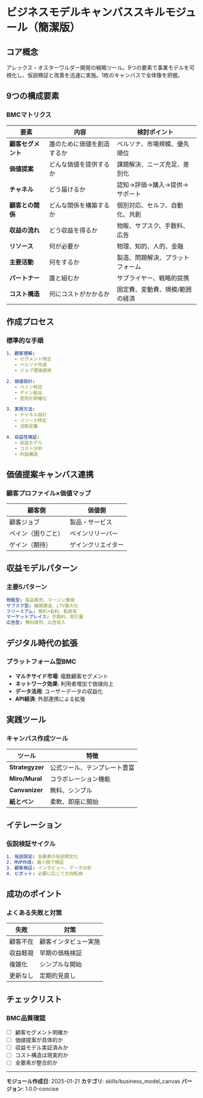 # ビジネスモデルキャンバススキルモジュール（簡潔版）

## コア概念
アレックス・オスターワルダー開発の戦略ツール。9つの要素で事業モデルを可視化し、仮説検証と改善を迅速に実施。1枚のキャンバスで全体像を把握。

## 9つの構成要素

### BMCマトリクス
| 要素 | 内容 | 検討ポイント |
|------|------|-------------|
| **顧客セグメント** | 誰のために価値を創造するか | ペルソナ、市場規模、優先順位 |
| **価値提案** | どんな価値を提供するか | 課題解決、ニーズ充足、差別化 |
| **チャネル** | どう届けるか | 認知→評価→購入→提供→サポート |
| **顧客との関係** | どんな関係を構築するか | 個別対応、セルフ、自動化、共創 |
| **収益の流れ** | どう収益を得るか | 物販、サブスク、手数料、広告 |
| **リソース** | 何が必要か | 物理、知的、人的、金融 |
| **主要活動** | 何をするか | 製造、問題解決、プラットフォーム |
| **パートナー** | 誰と組むか | サプライヤー、戦略的提携 |
| **コスト構造** | 何にコストがかかるか | 固定費、変動費、規模/範囲の経済 |

## 作成プロセス

### 標準的な手順
```yaml
1. 顧客理解:
   - セグメント特定
   - ペルソナ作成
   - ジョブ理論適用

2. 価値設計:
   - ペイン特定
   - ゲイン創出
   - 差別化明確化

3. 実現方法:
   - チャネル設計
   - リソース特定
   - 活動定義

4. 収益性検証:
   - 収益モデル
   - コスト分析
   - 利益構造
```

## 価値提案キャンバス連携

### 顧客プロファイル×価値マップ
| 顧客側 | 価値側 |
|--------|--------|
| 顧客ジョブ | 製品・サービス |
| ペイン（困りごと） | ペインリリーバー |
| ゲイン（期待） | ゲインクリエイター |

## 収益モデルパターン

### 主要5パターン
```yaml
物販型: 製品販売、マージン重視
サブスク型: 継続課金、LTV最大化
フリーミアム: 無料+有料、転換率
マーケットプレイス: 手数料、取引量
広告型: 無料提供、広告収入
```

## デジタル時代の拡張

### プラットフォーム型BMC
- **マルチサイド市場**: 複数顧客セグメント
- **ネットワーク効果**: 利用者増加で価値向上
- **データ活用**: ユーザーデータの収益化
- **API経済**: 外部連携による拡張

## 実践ツール

### キャンバス作成ツール
| ツール | 特徴 |
|--------|------|
| **Strategyzer** | 公式ツール、テンプレート豊富 |
| **Miro/Mural** | コラボレーション機能 |
| **Canvanizer** | 無料、シンプル |
| **紙とペン** | 柔軟、即座に開始 |

## イテレーション

### 仮説検証サイクル
```yaml
1. 仮説設定: 各要素の仮説明文化
2. MVP作成: 最小限で検証
3. 顧客検証: インタビュー、データ分析
4. ピボット: 必要に応じて方向転換
```

## 成功のポイント

### よくある失敗と対策
| 失敗 | 対策 |
|------|------|
| 顧客不在 | 顧客インタビュー実施 |
| 収益軽視 | 早期の価格検証 |
| 複雑化 | シンプルな開始 |
| 更新なし | 定期的見直し |

## チェックリスト

### BMC品質確認
- [ ] 顧客セグメント明確か
- [ ] 価値提案が具体的か
- [ ] 収益モデル実証済みか
- [ ] コスト構造は現実的か
- [ ] 全要素が整合的か

---
**モジュール作成日**: 2025-01-21
**カテゴリ**: skills/business_model_canvas
**バージョン**: 1.0.0-concise